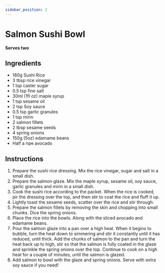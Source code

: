 ```yaml
---
sidebar_position: 2
---
```


# Salmon Sushi Bowl
__Serves two__

## Ingredients
- 180g Sushi Rice
- 3 tbsp rice vinegar
- 1 tsp caster sugar
- 0.5 tsp fine salt
- 30ml (1fl oz) maple syrup
- 1 tsp sesame oil
- 2 tsp Soy sauce
- 0.5 tsp garlic granules
- 1 tsp mirin
- 2 salmon fillets
- 2 tbsp sesame seeds
- 4 spring onions
- 150g (5oz) edamame beans
- Half a ripe avocado

## Instructions
1. Prepare the sushi rice dressing. Mix the rice
vinegar, sugar and salt in a small dish.
2. Prepare the salmon glaze. Mix the maple syrup, sesame oil,
soy sauce, garlic granules and mirin in a small dish.
3. Cook the sushi rice according to the packet. When the rice is cooked, pir the dressing over the top,
   and then stir to coat the rice and fluff it up.    
4. Lightly toast the sesame seeds, scatter over the rice and stir through. 
5. Prepare the salmon fillets by removing the skin and chopping into small chunks. Dice the spring 
onions.
6. Place the rice into the bowls. Along with the sliced avocado and edamame beans.
7. Pour the salmon glaze into a pan over a high heat. When it begins to bubble, turn the heat down to simmering and stir it constantly
until it has reduced, until thick. Add the chunks of salmon to the pan and turn the heat back up to high,
stir so that the salmon is fully coated in the glaze and sprinkle the spring onions over the top.
Continue to cook on a high heat for a couple of minutes, until the salmon is glazed.
8. Add salmon to bowl with the glaze and spring onions. Serve with extra soy sauce if you need!   
